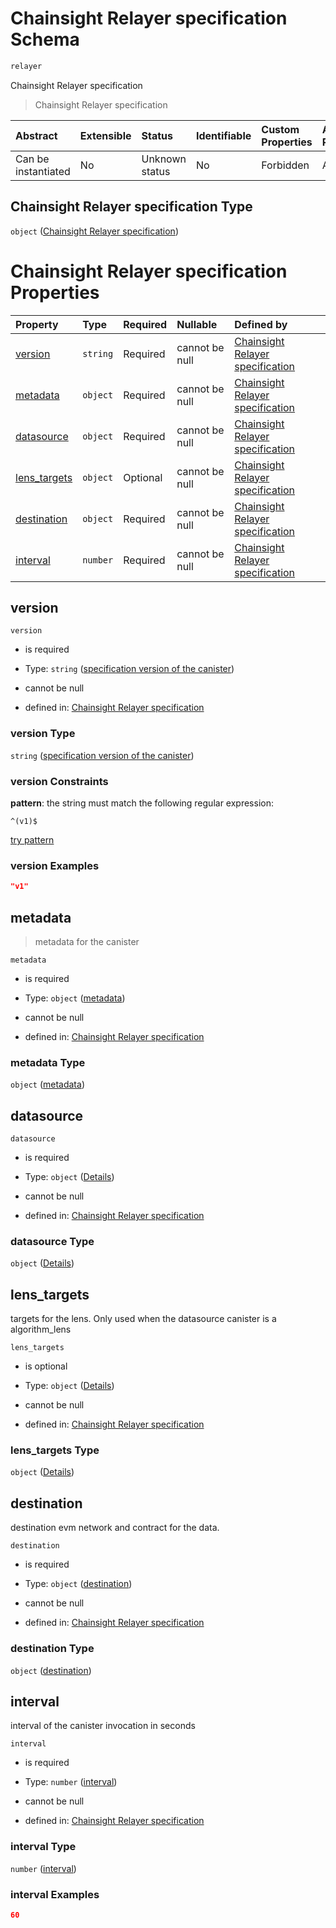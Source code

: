 # Chainsight Relayer specification Schema

```txt
relayer
```

Chainsight Relayer specification

> Chainsight Relayer specification

| Abstract            | Extensible | Status         | Identifiable | Custom Properties | Additional Properties | Access Restrictions | Defined In                                                    |
| :------------------ | :--------- | :------------- | :----------- | :---------------- | :-------------------- | :------------------ | :------------------------------------------------------------ |
| Can be instantiated | No         | Unknown status | No           | Forbidden         | Allowed               | none                | [relayer.json](../../out/relayer.json "open original schema") |

## Chainsight Relayer specification Type

`object` ([Chainsight Relayer specification](relayer.md))

# Chainsight Relayer specification Properties

| Property                       | Type     | Required | Nullable       | Defined by                                                                                                                                 |
| :----------------------------- | :------- | :------- | :------------- | :----------------------------------------------------------------------------------------------------------------------------------------- |
| [version](#version)            | `string` | Required | cannot be null | [Chainsight Relayer specification](relayer-properties-specification-version-of-the-canister.md "#/properties/version#/properties/version") |
| [metadata](#metadata)          | `object` | Required | cannot be null | [Chainsight Relayer specification](relayer-properties-metadata.md "#/properties/metadata#/properties/metadata")                            |
| [datasource](#datasource)      | `object` | Required | cannot be null | [Chainsight Relayer specification](relayer-properties-datasource.md "#/properties/datasource#/properties/datasource")                      |
| [lens\_targets](#lens_targets) | `object` | Optional | cannot be null | [Chainsight Relayer specification](relayer-properties-lens_targets.md "#/properties/lens_targets#/properties/lens_targets")                |
| [destination](#destination)    | `object` | Required | cannot be null | [Chainsight Relayer specification](relayer-properties-destination.md "#/properties/destination#/properties/destination")                   |
| [interval](#interval)          | `number` | Required | cannot be null | [Chainsight Relayer specification](relayer-properties-interval.md "#/properties/interval#/properties/interval")                            |

## version



`version`

*   is required

*   Type: `string` ([specification version of the canister](relayer-properties-specification-version-of-the-canister.md))

*   cannot be null

*   defined in: [Chainsight Relayer specification](relayer-properties-specification-version-of-the-canister.md "#/properties/version#/properties/version")

### version Type

`string` ([specification version of the canister](relayer-properties-specification-version-of-the-canister.md))

### version Constraints

**pattern**: the string must match the following regular expression:&#x20;

```regexp
^(v1)$
```

[try pattern](https://regexr.com/?expression=%5E\(v1\)%24 "try regular expression with regexr.com")

### version Examples

```json
"v1"
```

## metadata



> metadata for the canister

`metadata`

*   is required

*   Type: `object` ([metadata](relayer-properties-metadata.md))

*   cannot be null

*   defined in: [Chainsight Relayer specification](relayer-properties-metadata.md "#/properties/metadata#/properties/metadata")

### metadata Type

`object` ([metadata](relayer-properties-metadata.md))

## datasource



`datasource`

*   is required

*   Type: `object` ([Details](relayer-properties-datasource.md))

*   cannot be null

*   defined in: [Chainsight Relayer specification](relayer-properties-datasource.md "#/properties/datasource#/properties/datasource")

### datasource Type

`object` ([Details](relayer-properties-datasource.md))

## lens\_targets

targets for the lens. Only used when the datasource canister is a algorithm\_lens

`lens_targets`

*   is optional

*   Type: `object` ([Details](relayer-properties-lens_targets.md))

*   cannot be null

*   defined in: [Chainsight Relayer specification](relayer-properties-lens_targets.md "#/properties/lens_targets#/properties/lens_targets")

### lens\_targets Type

`object` ([Details](relayer-properties-lens_targets.md))

## destination

destination evm network and contract for the data.

`destination`

*   is required

*   Type: `object` ([destination](relayer-properties-destination.md))

*   cannot be null

*   defined in: [Chainsight Relayer specification](relayer-properties-destination.md "#/properties/destination#/properties/destination")

### destination Type

`object` ([destination](relayer-properties-destination.md))

## interval

interval of the canister invocation in seconds

`interval`

*   is required

*   Type: `number` ([interval](relayer-properties-interval.md))

*   cannot be null

*   defined in: [Chainsight Relayer specification](relayer-properties-interval.md "#/properties/interval#/properties/interval")

### interval Type

`number` ([interval](relayer-properties-interval.md))

### interval Examples

```json
60
```
